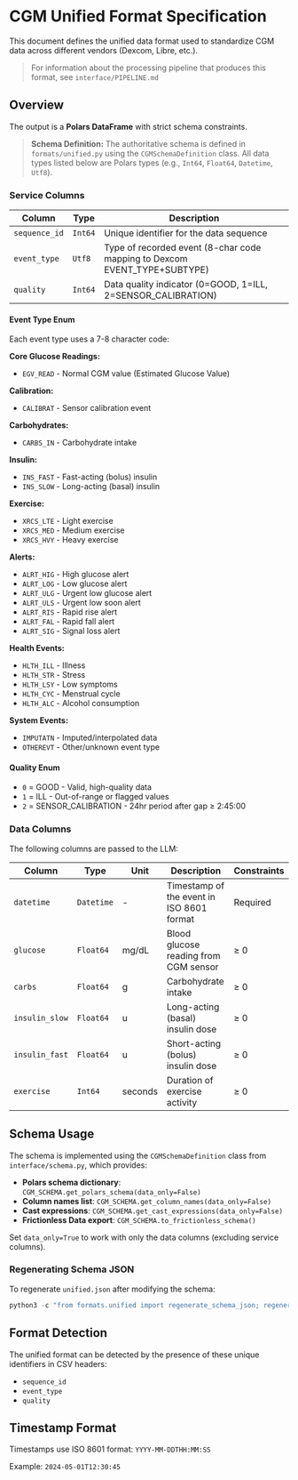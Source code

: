# CGM Unified Format Specification

This document defines the unified data format used to standardize CGM data across different vendors (Dexcom, Libre, etc.).

> For information about the processing pipeline that produces this format, see `interface/PIPELINE.md`

## Overview

The output is a **Polars DataFrame** with strict schema constraints.

> **Schema Definition:** The authoritative schema is defined in `formats/unified.py` using the `CGMSchemaDefinition` class. All data types listed below are Polars types (e.g., `Int64`, `Float64`, `Datetime`, `Utf8`).

### Service Columns

| Column | Type | Description |
|--------|------|-------------|
| `sequence_id` | `Int64` | Unique identifier for the data sequence |
| `event_type` | `Utf8` | Type of recorded event (8-char code mapping to Dexcom EVENT_TYPE+SUBTYPE) |
| `quality` | `Int64` | Data quality indicator (0=GOOD, 1=ILL, 2=SENSOR_CALIBRATION) |

#### Event Type Enum

Each event type uses a 7-8 character code:

**Core Glucose Readings:**

- `EGV_READ` - Normal CGM value (Estimated Glucose Value)

**Calibration:**

- `CALIBRAT` - Sensor calibration event

**Carbohydrates:**

- `CARBS_IN` - Carbohydrate intake

**Insulin:**

- `INS_FAST` - Fast-acting (bolus) insulin
- `INS_SLOW` - Long-acting (basal) insulin

**Exercise:**

- `XRCS_LTE` - Light exercise
- `XRCS_MED` - Medium exercise
- `XRCS_HVY` - Heavy exercise

**Alerts:**

- `ALRT_HIG` - High glucose alert
- `ALRT_LOG` - Low glucose alert
- `ALRT_ULG` - Urgent low glucose alert
- `ALRT_ULS` - Urgent low soon alert
- `ALRT_RIS` - Rapid rise alert
- `ALRT_FAL` - Rapid fall alert
- `ALRT_SIG` - Signal loss alert

**Health Events:**

- `HLTH_ILL` - Illness
- `HLTH_STR` - Stress
- `HLTH_LSY` - Low symptoms
- `HLTH_CYC` - Menstrual cycle
- `HLTH_ALC` - Alcohol consumption

**System Events:**

- `IMPUTATN` - Imputed/interpolated data
- `OTHEREVT` - Other/unknown event type

#### Quality Enum

- `0` = GOOD - Valid, high-quality data
- `1` = ILL - Out-of-range or flagged values
- `2` = SENSOR_CALIBRATION - 24hr period after gap ≥ 2:45:00

### Data Columns

The following columns are passed to the LLM:

| Column | Type | Unit | Description | Constraints |
|--------|------|------|-------------|-------------|
| `datetime` | `Datetime` | - | Timestamp of the event in ISO 8601 format | Required |
| `glucose` | `Float64` | mg/dL | Blood glucose reading from CGM sensor | ≥ 0 |
| `carbs` | `Float64` | g | Carbohydrate intake | ≥ 0 |
| `insulin_slow` | `Float64` | u | Long-acting (basal) insulin dose | ≥ 0 |
| `insulin_fast` | `Float64` | u | Short-acting (bolus) insulin dose | ≥ 0 |
| `exercise` | `Int64` | seconds | Duration of exercise activity | ≥ 0 |

## Schema Usage

The schema is implemented using the `CGMSchemaDefinition` class from `interface/schema.py`, which provides:

- **Polars schema dictionary**: `CGM_SCHEMA.get_polars_schema(data_only=False)`
- **Column names list**: `CGM_SCHEMA.get_column_names(data_only=False)`
- **Cast expressions**: `CGM_SCHEMA.get_cast_expressions(data_only=False)`
- **Frictionless Data export**: `CGM_SCHEMA.to_frictionless_schema()`

Set `data_only=True` to work with only the data columns (excluding service columns).

### Regenerating Schema JSON

To regenerate `unified.json` after modifying the schema:

```python
python3 -c "from formats.unified import regenerate_schema_json; regenerate_schema_json()"
```

## Format Detection

The unified format can be detected by the presence of these unique identifiers in CSV headers:

- `sequence_id`
- `event_type`
- `quality`

## Timestamp Format

Timestamps use ISO 8601 format: `YYYY-MM-DDTHH:MM:SS`

Example: `2024-05-01T12:30:45`
